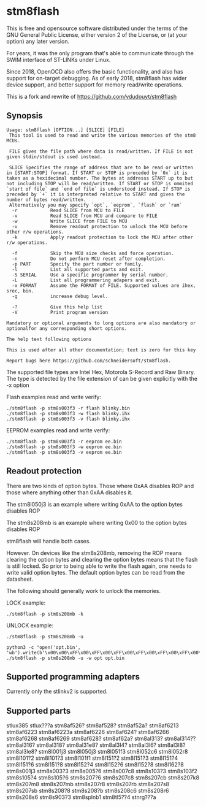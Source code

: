 stm8flash
=========

This is free and opensource software distributed under the terms of the GNU General Public License,
either version 2 of the License, or (at your option) any later version.

For years, it was the only program that's able to communicate through the SWIM interface of ST-LINKs under Linux.

Since 2018, OpenOCD also offers the basic functionality, and also has support for on-target debugging.
As of early 2018, stm8flash has wider device support, and better support for memory read/write operations.

This is a fork and rewrite of https://github.com/vdudouyt/stm8flash 

Synopsis
--------

```nohighlight
Usage: stm8flash [OPTION...] [SLICE] [FILE]
 This tool is used to read and write the various memories of the stm8 MCUs.

 FILE gives the file path where data is read/written. If FILE is not given stdin/stdout is used instead.

 SLICE Specifies the range of address that are to be read or written in [START:STOP] format. If START or STOP is preceded by `0x` it is taken as a hexidecimal number. The bytes at addresss START up to but not including STOP will be read/written. If START or STOP is ommited `start of file` and `end of file` is understood instead. If STOP is preceded by `+` it is interpreted relative to START and gives the number of bytes read/written.
 Alternatively you may specify `opt`, `eeprom`, `flash` or `ram`
  -r            Read SLICE from MCU to FILE
  -v            Read SLICE from MCU and compare to FILE
  -w            Write SLICE from FILE to MCU
  -u            Remove readout protection to unlock the MCU before other r/w operations.
  -k            Apply readout protection to lock the MCU after other r/w operations.

  -f            Skip the MCU size checks and force operation.
  -n            Do not perform MCU reset after completion.
  -p PART       Specify the part number or family.
  -l            List all supported parts and exit.
  -S SERIAL     Use a specific programmer by serial number.
  -L            List all programmering adapers and exit.
  -x FORMAT     Assume the FORMAT of FILE. Supported values are ihex, srec, bin.
  -g            increase debug level.

  -?            Give this help list
  -V            Print program version

Mandatory or optional arguments to long options are also mandatory or optionalfor any corresponding short options.

The help text following options

This is used after all other documentation; text is zero for this key

Report bugs here https://github.com/schneidersoft/stm8flash.
```

The supported file types are Intel Hex, Motorola S-Record and Raw Binary. The type is detected by the file extension of can be given explicitly with the -x option

Flash examples read and write verify:
```nohighlight
./stm8flash -p stm8s003f3 -r flash blinky.bin
./stm8flash -p stm8s003f3 -w flash blinky.ihx
./stm8flash -p stm8s003f3 -v flash blinky.ihx
```

EEPROM examples read and write verify:
```nohighlight
./stm8flash -p stm8s003f3 -r eeprom ee.bin
./stm8flash -p stm8s003f3 -w eeprom ee.bin
./stm8flash -p stm8s003f3 -v eeprom ee.bin 
```

Readout protection
-------------

There are two kinds of option bytes. Those where 0xAA disables ROP and those where anything other than 0xAA disables it.

The stm8l050j3 is an example where writing 0xAA to the option bytes disables ROP

The stm8s208mb is an example where writing 0x00 to the option bytes disables ROP

stm8flash will handle both cases.

However. On devices like the stm8s208mb, removing the ROP means clearing the option bytes and clearing the option bytes means that the flash is still locked.
So prior to being able to write the flash again, one needs to write valid option bytes. The default option bytes can be read from the datasheet.

The following should generally work to unlock the memories.

LOCK example:
```nohighlight
./stm8flash -p stm8s208mb -k
```

UNLOCK example:
```nohighlight
./stm8flash -p stm8s208mb -u

python3 -c "open('opt.bin', 'wb').write(b'\x00\x00\xFF\x00\xFF\x00\xFF\x00\xFF\x00\xFF\x00\xFF\x00\xFF')"
./stm8flash -p stm8s208mb -u -w opt opt.bin
```

Supported programming adapters
-------------
Currently only the stlinkv2 is supported.

Supported parts
-------------

stlux385 stlux???a stm8af526? stm8af528? stm8af52a? stm8af6213 stm8af6223 stm8af6223a stm8af6226 stm8af624? stm8af6266 stm8af6268 stm8af6269 stm8af628? stm8af62a? stm8al313? stm8al314?? stm8al316? stm8al318? stm8al31e8? stm8al3l4? stm8al3l6? stm8al3l8? stm8al3le8? stm8l001j3 stm8l050j3 stm8l051f3 stm8l052c6 stm8l052r8 stm8l101?2 stm8l101?3 stm8l101f1 stm8l151?2 stm8l151?3 stm8l151?4 stm8l151?6 stm8l151?8 stm8l152?4 stm8l152?6 stm8l152?8 stm8l162?8 stm8s001j3 stm8s003?3 stm8s005?6 stm8s007c8 stm8s103?3 stm8s103f2 stm8s105?4 stm8s105?6 stm8s207?6 stm8s207c8 stm8s207cb stm8s207k8 stm8s207m8 stm8s207mb stm8s207r8 stm8s207rb stm8s207s8 stm8s207sb stm8s208?8 stm8s208?b stm8s208c6 stm8s208r6 stm8s208s6 stm8s903?3 stm8splnb1 stm8tl5??4 stnrg???a

